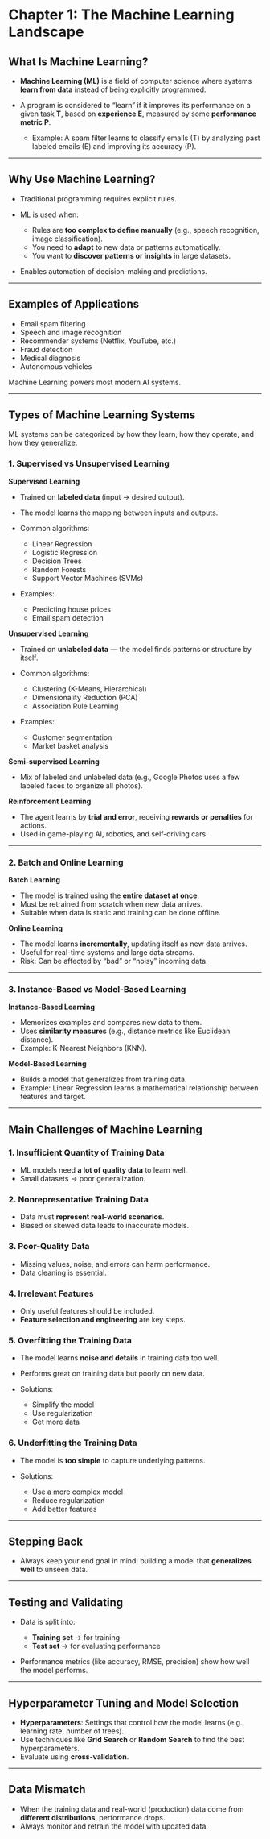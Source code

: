 # Chapter 1: The Machine Learning Landscape

## What Is Machine Learning?

* **Machine Learning (ML)** is a field of computer science where systems **learn from data** instead of being explicitly programmed.
* A program is considered to “learn” if it improves its performance on a given task **T**, based on **experience E**, measured by some **performance metric P**.

  * Example: A spam filter learns to classify emails (T) by analyzing past labeled emails (E) and improving its accuracy (P).

---

## Why Use Machine Learning?

* Traditional programming requires explicit rules.
* ML is used when:

  * Rules are **too complex to define manually** (e.g., speech recognition, image classification).
  * You need to **adapt** to new data or patterns automatically.
  * You want to **discover patterns or insights** in large datasets.
* Enables automation of decision-making and predictions.

---

## Examples of Applications

* Email spam filtering
* Speech and image recognition
* Recommender systems (Netflix, YouTube, etc.)
* Fraud detection
* Medical diagnosis
* Autonomous vehicles

Machine Learning powers most modern AI systems.

---

## Types of Machine Learning Systems

ML systems can be categorized by how they learn, how they operate, and how they generalize.

### 1. Supervised vs Unsupervised Learning

**Supervised Learning**

* Trained on **labeled data** (input → desired output).
* The model learns the mapping between inputs and outputs.
* Common algorithms:

  * Linear Regression
  * Logistic Regression
  * Decision Trees
  * Random Forests
  * Support Vector Machines (SVMs)
* Examples:

  * Predicting house prices
  * Email spam detection

**Unsupervised Learning**

* Trained on **unlabeled data** — the model finds patterns or structure by itself.
* Common algorithms:

  * Clustering (K-Means, Hierarchical)
  * Dimensionality Reduction (PCA)
  * Association Rule Learning
* Examples:

  * Customer segmentation
  * Market basket analysis

**Semi-supervised Learning**

* Mix of labeled and unlabeled data (e.g., Google Photos uses a few labeled faces to organize all photos).

**Reinforcement Learning**

* The agent learns by **trial and error**, receiving **rewards or penalties** for actions.
* Used in game-playing AI, robotics, and self-driving cars.

---

### 2. Batch and Online Learning

**Batch Learning**

* The model is trained using the **entire dataset at once**.
* Must be retrained from scratch when new data arrives.
* Suitable when data is static and training can be done offline.

**Online Learning**

* The model learns **incrementally**, updating itself as new data arrives.
* Useful for real-time systems and large data streams.
* Risk: Can be affected by “bad” or “noisy” incoming data.

---

### 3. Instance-Based vs Model-Based Learning

**Instance-Based Learning**

* Memorizes examples and compares new data to them.
* Uses **similarity measures** (e.g., distance metrics like Euclidean distance).
* Example: K-Nearest Neighbors (KNN).

**Model-Based Learning**

* Builds a model that generalizes from training data.
* Example: Linear Regression learns a mathematical relationship between features and target.

---

## Main Challenges of Machine Learning

### 1. Insufficient Quantity of Training Data

* ML models need **a lot of quality data** to learn well.
* Small datasets → poor generalization.

### 2. Nonrepresentative Training Data

* Data must **represent real-world scenarios**.
* Biased or skewed data leads to inaccurate models.

### 3. Poor-Quality Data

* Missing values, noise, and errors can harm performance.
* Data cleaning is essential.

### 4. Irrelevant Features

* Only useful features should be included.
* **Feature selection and engineering** are key steps.

### 5. Overfitting the Training Data

* The model learns **noise and details** in training data too well.
* Performs great on training data but poorly on new data.
* Solutions:

  * Simplify the model
  * Use regularization
  * Get more data

### 6. Underfitting the Training Data

* The model is **too simple** to capture underlying patterns.
* Solutions:

  * Use a more complex model
  * Reduce regularization
  * Add better features

---

## Stepping Back

* Always keep your end goal in mind: building a model that **generalizes well** to unseen data.

---

## Testing and Validating

* Data is split into:

  * **Training set** → for training
  * **Test set** → for evaluating performance
* Performance metrics (like accuracy, RMSE, precision) show how well the model performs.

---

## Hyperparameter Tuning and Model Selection

* **Hyperparameters**: Settings that control how the model learns (e.g., learning rate, number of trees).
* Use techniques like **Grid Search** or **Random Search** to find the best hyperparameters.
* Evaluate using **cross-validation**.

---

## Data Mismatch

* When the training data and real-world (production) data come from **different distributions**, performance drops.
* Always monitor and retrain the model with updated data.